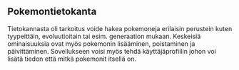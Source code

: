 ## Pokemontietokanta

Tietokannasta oli tarkoitus voide hakea pokemoneja erilaisin perustein kuten tyypeittäin, evoluutioitain tai esim. generaation mukaan. 
Keskeisiä ominaisuuksia ovat myös pokemonin lisääminen, poistaminen ja päivittäminen. 
Sovellukseen voisi myös tehdä käyttäjäprofiilin johon voi lisätä tiedon että mitkä pokemonit itsellä on. 

